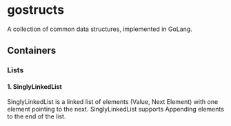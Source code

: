 # gostructs
A collection of common data structures, implemented in GoLang.

## Containers

### Lists

#### 1. SinglyLinkedList
SinglyLinkedList is a linked list of elements (Value, Next Element) with one element pointing to the next.
SinglyLinkedList supports Appending elements to the end of the list.
